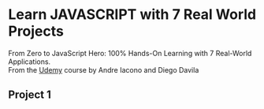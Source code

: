# Learn JAVASCRIPT with 7 Real World Projects
 From Zero to JavaScript Hero: 100% Hands-On Learning with 7 Real-World Applications. <br>
 From the [Udemy](https://www.udemy.com/course/javascript-in-under-60-minutes/) course by Andre Iacono and Diego Davila

 ## Project 1
